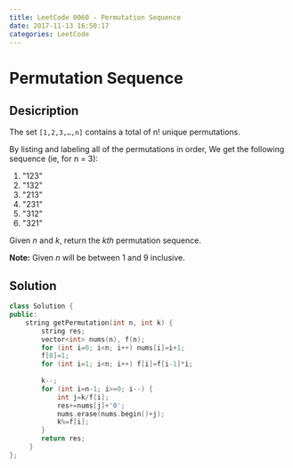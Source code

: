 ```yaml
---
title: LeetCode 0060 - Permutation Sequence
date: 2017-11-13 16:50:17
categories: LeetCode
---
```

# Permutation Sequence #

<!--more-->

## Desicription ##

The set `[1,2,3,…,n]` contains a total of n! unique permutations.

By listing and labeling all of the permutations in order,
We get the following sequence (ie, for n = 3):

1. "123"
1. "132"
1. "213"
1. "231"
1. "312"
1. "321"

Given *n* and *k*, return the *kth* permutation sequence.

**Note:** Given *n* will be between 1 and 9 inclusive.

## Solution ##

```cpp
class Solution {
public:
    string getPermutation(int n, int k) {
        string res;
        vector<int> nums(n), f(n);
        for (int i=0; i<n; i++) nums[i]=i+1;
        f[0]=1;
        for (int i=1; i<n; i++) f[i]=f[i-1]*i;
        
        k--;
        for (int i=n-1; i>=0; i--) {
            int j=k/f[i];
            res+=nums[j]+'0';
            nums.erase(nums.begin()+j);
            k%=f[i];
        }
        return res;
     }
};
```